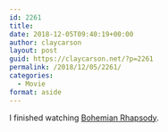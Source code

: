 ```yaml
---
id: 2261
title: 
date: 2018-12-05T09:40:19+00:00
author: claycarson
layout: post
guid: https://claycarson.net/?p=2261
permalink: /2018/12/05/2261/
categories:
  - Movie
format: aside
---
```

I finished watching [Bohemian Rhapsody](https://m.imdb.com/title/tt1727824/).